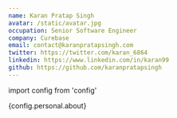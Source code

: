 ```yaml
---
name: Karan Pratap Singh
avatar: /static/avatar.jpg
occupation: Senior Software Engineer
company: Curebase
email: contact@karanpratapsingh.com
twitter: https://twitter.com/karan_6864
linkedin: https://www.linkedin.com/in/karan99
github: https://github.com/karanpratapsingh
---
```


import config from 'config'

{config.personal.about}

